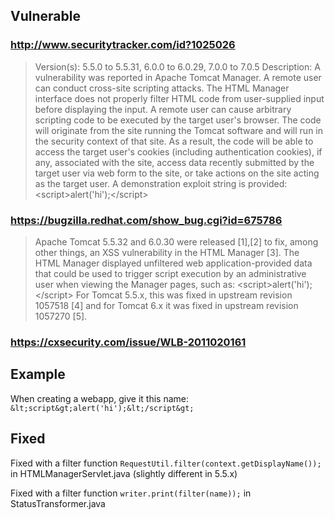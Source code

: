 ## Vulnerable

### http://www.securitytracker.com/id?1025026

> Version(s): 5.5.0 to 5.5.31, 6.0.0 to 6.0.29, 7.0.0 to 7.0.5
> Description:   A vulnerability was reported in Apache Tomcat Manager. A remote user can conduct cross-site scripting attacks.
> The HTML Manager interface does not properly filter HTML code from user-supplied input before displaying the input. A remote user can cause arbitrary scripting code to be executed by the target user's browser. The code will originate from the site running the Tomcat software and will run in the security context of that site. As a result, the code will be able to access the target user's cookies (including authentication cookies), if any, associated with the site, access data recently submitted by the target user via web form to the site, or take actions on the site acting as the target user.
> A demonstration exploit string is provided:
> <display-name>&lt;script&gt;alert('hi');&lt;/script&gt;</display-name>

### https://bugzilla.redhat.com/show_bug.cgi?id=675786

> Apache Tomcat 5.5.32 and 6.0.30 were released [1],[2] to fix, among other things, an XSS vulnerability in the HTML Manager [3].  The HTML Manager displayed unfiltered web application-provided data that could be used to trigger script execution by an administrative user when viewing the Manager pages, such as:
> <display-name>&lt;script&gt;alert('hi');&lt;/script&gt;</display-name> 
> For Tomcat 5.5.x, this was fixed in upstream revision 1057518 [4] and for Tomcat 6.x it was fixed in upstream revision 1057270 [5].

### https://cxsecurity.com/issue/WLB-2011020161

> <display-name><script>alert('hi');</script></display-name>

## Example

When creating a webapp, give it this name: `&lt;script&gt;alert('hi');&lt;/script&gt;`


## Fixed

Fixed with a filter function `RequestUtil.filter(context.getDisplayName());` in HTMLManagerServlet.java (slightly different in 5.5.x)

Fixed with a filter function `writer.print(filter(name));` in StatusTransformer.java

